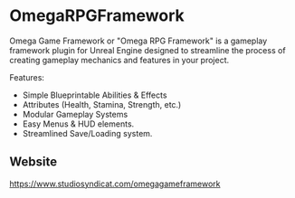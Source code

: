 # OmegaRPGFramework

Omega Game Framework or "Omega RPG Framework" is a gameplay framework plugin for Unreal Engine designed to streamline the process of creating gameplay mechanics and features in your project.

Features:
* Simple Blueprintable Abilities & Effects
* Attributes (Health, Stamina, Strength, etc.)
* Modular Gameplay Systems
* Easy Menus & HUD elements.
* Streamlined Save/Loading system.


## Website
https://www.studiosyndicat.com/omegagameframework
